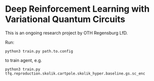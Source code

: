 # Deep Reinforcement Learning with Variational Quantum Circuits

This is an ongoing research project by OTH Regensburg LfD.

Run: 
```
python3 train.py path.to.config
```
to train agent, e.g.
```
python3 train.py tfq.reproduction.skolik.cartpole.skolik_hyper.baseline.gs.sc_enc
```